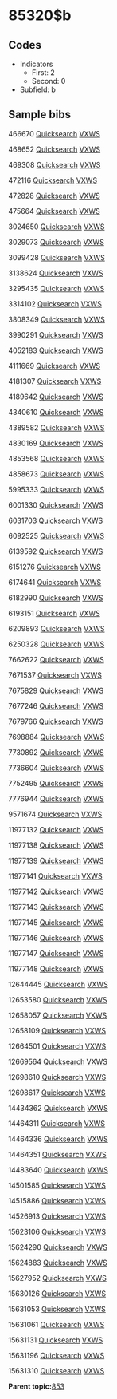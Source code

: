 # 85320$b

## Codes

-   Indicators
    -   First: 2
    -   Second: 0
-   Subfield: b

## Sample bibs

466670 [Quicksearch](https://search.library.yale.edu/catalog/466670) [VXWS](http://prodorbis.library.yale.edu:7014/vxws/GetHoldingsService?bibId=466670)

468652 [Quicksearch](https://search.library.yale.edu/catalog/468652) [VXWS](http://prodorbis.library.yale.edu:7014/vxws/GetHoldingsService?bibId=468652)

469308 [Quicksearch](https://search.library.yale.edu/catalog/469308) [VXWS](http://prodorbis.library.yale.edu:7014/vxws/GetHoldingsService?bibId=469308)

472116 [Quicksearch](https://search.library.yale.edu/catalog/472116) [VXWS](http://prodorbis.library.yale.edu:7014/vxws/GetHoldingsService?bibId=472116)

472828 [Quicksearch](https://search.library.yale.edu/catalog/472828) [VXWS](http://prodorbis.library.yale.edu:7014/vxws/GetHoldingsService?bibId=472828)

475664 [Quicksearch](https://search.library.yale.edu/catalog/475664) [VXWS](http://prodorbis.library.yale.edu:7014/vxws/GetHoldingsService?bibId=475664)

3024650 [Quicksearch](https://search.library.yale.edu/catalog/3024650) [VXWS](http://prodorbis.library.yale.edu:7014/vxws/GetHoldingsService?bibId=3024650)

3029073 [Quicksearch](https://search.library.yale.edu/catalog/3029073) [VXWS](http://prodorbis.library.yale.edu:7014/vxws/GetHoldingsService?bibId=3029073)

3099428 [Quicksearch](https://search.library.yale.edu/catalog/3099428) [VXWS](http://prodorbis.library.yale.edu:7014/vxws/GetHoldingsService?bibId=3099428)

3138624 [Quicksearch](https://search.library.yale.edu/catalog/3138624) [VXWS](http://prodorbis.library.yale.edu:7014/vxws/GetHoldingsService?bibId=3138624)

3295435 [Quicksearch](https://search.library.yale.edu/catalog/3295435) [VXWS](http://prodorbis.library.yale.edu:7014/vxws/GetHoldingsService?bibId=3295435)

3314102 [Quicksearch](https://search.library.yale.edu/catalog/3314102) [VXWS](http://prodorbis.library.yale.edu:7014/vxws/GetHoldingsService?bibId=3314102)

3808349 [Quicksearch](https://search.library.yale.edu/catalog/3808349) [VXWS](http://prodorbis.library.yale.edu:7014/vxws/GetHoldingsService?bibId=3808349)

3990291 [Quicksearch](https://search.library.yale.edu/catalog/3990291) [VXWS](http://prodorbis.library.yale.edu:7014/vxws/GetHoldingsService?bibId=3990291)

4052183 [Quicksearch](https://search.library.yale.edu/catalog/4052183) [VXWS](http://prodorbis.library.yale.edu:7014/vxws/GetHoldingsService?bibId=4052183)

4111669 [Quicksearch](https://search.library.yale.edu/catalog/4111669) [VXWS](http://prodorbis.library.yale.edu:7014/vxws/GetHoldingsService?bibId=4111669)

4181307 [Quicksearch](https://search.library.yale.edu/catalog/4181307) [VXWS](http://prodorbis.library.yale.edu:7014/vxws/GetHoldingsService?bibId=4181307)

4189642 [Quicksearch](https://search.library.yale.edu/catalog/4189642) [VXWS](http://prodorbis.library.yale.edu:7014/vxws/GetHoldingsService?bibId=4189642)

4340610 [Quicksearch](https://search.library.yale.edu/catalog/4340610) [VXWS](http://prodorbis.library.yale.edu:7014/vxws/GetHoldingsService?bibId=4340610)

4389582 [Quicksearch](https://search.library.yale.edu/catalog/4389582) [VXWS](http://prodorbis.library.yale.edu:7014/vxws/GetHoldingsService?bibId=4389582)

4830169 [Quicksearch](https://search.library.yale.edu/catalog/4830169) [VXWS](http://prodorbis.library.yale.edu:7014/vxws/GetHoldingsService?bibId=4830169)

4853568 [Quicksearch](https://search.library.yale.edu/catalog/4853568) [VXWS](http://prodorbis.library.yale.edu:7014/vxws/GetHoldingsService?bibId=4853568)

4858673 [Quicksearch](https://search.library.yale.edu/catalog/4858673) [VXWS](http://prodorbis.library.yale.edu:7014/vxws/GetHoldingsService?bibId=4858673)

5995333 [Quicksearch](https://search.library.yale.edu/catalog/5995333) [VXWS](http://prodorbis.library.yale.edu:7014/vxws/GetHoldingsService?bibId=5995333)

6001330 [Quicksearch](https://search.library.yale.edu/catalog/6001330) [VXWS](http://prodorbis.library.yale.edu:7014/vxws/GetHoldingsService?bibId=6001330)

6031703 [Quicksearch](https://search.library.yale.edu/catalog/6031703) [VXWS](http://prodorbis.library.yale.edu:7014/vxws/GetHoldingsService?bibId=6031703)

6092525 [Quicksearch](https://search.library.yale.edu/catalog/6092525) [VXWS](http://prodorbis.library.yale.edu:7014/vxws/GetHoldingsService?bibId=6092525)

6139592 [Quicksearch](https://search.library.yale.edu/catalog/6139592) [VXWS](http://prodorbis.library.yale.edu:7014/vxws/GetHoldingsService?bibId=6139592)

6151276 [Quicksearch](https://search.library.yale.edu/catalog/6151276) [VXWS](http://prodorbis.library.yale.edu:7014/vxws/GetHoldingsService?bibId=6151276)

6174641 [Quicksearch](https://search.library.yale.edu/catalog/6174641) [VXWS](http://prodorbis.library.yale.edu:7014/vxws/GetHoldingsService?bibId=6174641)

6182990 [Quicksearch](https://search.library.yale.edu/catalog/6182990) [VXWS](http://prodorbis.library.yale.edu:7014/vxws/GetHoldingsService?bibId=6182990)

6193151 [Quicksearch](https://search.library.yale.edu/catalog/6193151) [VXWS](http://prodorbis.library.yale.edu:7014/vxws/GetHoldingsService?bibId=6193151)

6209893 [Quicksearch](https://search.library.yale.edu/catalog/6209893) [VXWS](http://prodorbis.library.yale.edu:7014/vxws/GetHoldingsService?bibId=6209893)

6250328 [Quicksearch](https://search.library.yale.edu/catalog/6250328) [VXWS](http://prodorbis.library.yale.edu:7014/vxws/GetHoldingsService?bibId=6250328)

7662622 [Quicksearch](https://search.library.yale.edu/catalog/7662622) [VXWS](http://prodorbis.library.yale.edu:7014/vxws/GetHoldingsService?bibId=7662622)

7671537 [Quicksearch](https://search.library.yale.edu/catalog/7671537) [VXWS](http://prodorbis.library.yale.edu:7014/vxws/GetHoldingsService?bibId=7671537)

7675829 [Quicksearch](https://search.library.yale.edu/catalog/7675829) [VXWS](http://prodorbis.library.yale.edu:7014/vxws/GetHoldingsService?bibId=7675829)

7677246 [Quicksearch](https://search.library.yale.edu/catalog/7677246) [VXWS](http://prodorbis.library.yale.edu:7014/vxws/GetHoldingsService?bibId=7677246)

7679766 [Quicksearch](https://search.library.yale.edu/catalog/7679766) [VXWS](http://prodorbis.library.yale.edu:7014/vxws/GetHoldingsService?bibId=7679766)

7698884 [Quicksearch](https://search.library.yale.edu/catalog/7698884) [VXWS](http://prodorbis.library.yale.edu:7014/vxws/GetHoldingsService?bibId=7698884)

7730892 [Quicksearch](https://search.library.yale.edu/catalog/7730892) [VXWS](http://prodorbis.library.yale.edu:7014/vxws/GetHoldingsService?bibId=7730892)

7736604 [Quicksearch](https://search.library.yale.edu/catalog/7736604) [VXWS](http://prodorbis.library.yale.edu:7014/vxws/GetHoldingsService?bibId=7736604)

7752495 [Quicksearch](https://search.library.yale.edu/catalog/7752495) [VXWS](http://prodorbis.library.yale.edu:7014/vxws/GetHoldingsService?bibId=7752495)

7776944 [Quicksearch](https://search.library.yale.edu/catalog/7776944) [VXWS](http://prodorbis.library.yale.edu:7014/vxws/GetHoldingsService?bibId=7776944)

9571674 [Quicksearch](https://search.library.yale.edu/catalog/9571674) [VXWS](http://prodorbis.library.yale.edu:7014/vxws/GetHoldingsService?bibId=9571674)

11977132 [Quicksearch](https://search.library.yale.edu/catalog/11977132) [VXWS](http://prodorbis.library.yale.edu:7014/vxws/GetHoldingsService?bibId=11977132)

11977138 [Quicksearch](https://search.library.yale.edu/catalog/11977138) [VXWS](http://prodorbis.library.yale.edu:7014/vxws/GetHoldingsService?bibId=11977138)

11977139 [Quicksearch](https://search.library.yale.edu/catalog/11977139) [VXWS](http://prodorbis.library.yale.edu:7014/vxws/GetHoldingsService?bibId=11977139)

11977141 [Quicksearch](https://search.library.yale.edu/catalog/11977141) [VXWS](http://prodorbis.library.yale.edu:7014/vxws/GetHoldingsService?bibId=11977141)

11977142 [Quicksearch](https://search.library.yale.edu/catalog/11977142) [VXWS](http://prodorbis.library.yale.edu:7014/vxws/GetHoldingsService?bibId=11977142)

11977143 [Quicksearch](https://search.library.yale.edu/catalog/11977143) [VXWS](http://prodorbis.library.yale.edu:7014/vxws/GetHoldingsService?bibId=11977143)

11977145 [Quicksearch](https://search.library.yale.edu/catalog/11977145) [VXWS](http://prodorbis.library.yale.edu:7014/vxws/GetHoldingsService?bibId=11977145)

11977146 [Quicksearch](https://search.library.yale.edu/catalog/11977146) [VXWS](http://prodorbis.library.yale.edu:7014/vxws/GetHoldingsService?bibId=11977146)

11977147 [Quicksearch](https://search.library.yale.edu/catalog/11977147) [VXWS](http://prodorbis.library.yale.edu:7014/vxws/GetHoldingsService?bibId=11977147)

11977148 [Quicksearch](https://search.library.yale.edu/catalog/11977148) [VXWS](http://prodorbis.library.yale.edu:7014/vxws/GetHoldingsService?bibId=11977148)

12644445 [Quicksearch](https://search.library.yale.edu/catalog/12644445) [VXWS](http://prodorbis.library.yale.edu:7014/vxws/GetHoldingsService?bibId=12644445)

12653580 [Quicksearch](https://search.library.yale.edu/catalog/12653580) [VXWS](http://prodorbis.library.yale.edu:7014/vxws/GetHoldingsService?bibId=12653580)

12658057 [Quicksearch](https://search.library.yale.edu/catalog/12658057) [VXWS](http://prodorbis.library.yale.edu:7014/vxws/GetHoldingsService?bibId=12658057)

12658109 [Quicksearch](https://search.library.yale.edu/catalog/12658109) [VXWS](http://prodorbis.library.yale.edu:7014/vxws/GetHoldingsService?bibId=12658109)

12664501 [Quicksearch](https://search.library.yale.edu/catalog/12664501) [VXWS](http://prodorbis.library.yale.edu:7014/vxws/GetHoldingsService?bibId=12664501)

12669564 [Quicksearch](https://search.library.yale.edu/catalog/12669564) [VXWS](http://prodorbis.library.yale.edu:7014/vxws/GetHoldingsService?bibId=12669564)

12698610 [Quicksearch](https://search.library.yale.edu/catalog/12698610) [VXWS](http://prodorbis.library.yale.edu:7014/vxws/GetHoldingsService?bibId=12698610)

12698617 [Quicksearch](https://search.library.yale.edu/catalog/12698617) [VXWS](http://prodorbis.library.yale.edu:7014/vxws/GetHoldingsService?bibId=12698617)

14434362 [Quicksearch](https://search.library.yale.edu/catalog/14434362) [VXWS](http://prodorbis.library.yale.edu:7014/vxws/GetHoldingsService?bibId=14434362)

14464311 [Quicksearch](https://search.library.yale.edu/catalog/14464311) [VXWS](http://prodorbis.library.yale.edu:7014/vxws/GetHoldingsService?bibId=14464311)

14464336 [Quicksearch](https://search.library.yale.edu/catalog/14464336) [VXWS](http://prodorbis.library.yale.edu:7014/vxws/GetHoldingsService?bibId=14464336)

14464351 [Quicksearch](https://search.library.yale.edu/catalog/14464351) [VXWS](http://prodorbis.library.yale.edu:7014/vxws/GetHoldingsService?bibId=14464351)

14483640 [Quicksearch](https://search.library.yale.edu/catalog/14483640) [VXWS](http://prodorbis.library.yale.edu:7014/vxws/GetHoldingsService?bibId=14483640)

14501585 [Quicksearch](https://search.library.yale.edu/catalog/14501585) [VXWS](http://prodorbis.library.yale.edu:7014/vxws/GetHoldingsService?bibId=14501585)

14515886 [Quicksearch](https://search.library.yale.edu/catalog/14515886) [VXWS](http://prodorbis.library.yale.edu:7014/vxws/GetHoldingsService?bibId=14515886)

14526913 [Quicksearch](https://search.library.yale.edu/catalog/14526913) [VXWS](http://prodorbis.library.yale.edu:7014/vxws/GetHoldingsService?bibId=14526913)

15623106 [Quicksearch](https://search.library.yale.edu/catalog/15623106) [VXWS](http://prodorbis.library.yale.edu:7014/vxws/GetHoldingsService?bibId=15623106)

15624290 [Quicksearch](https://search.library.yale.edu/catalog/15624290) [VXWS](http://prodorbis.library.yale.edu:7014/vxws/GetHoldingsService?bibId=15624290)

15624883 [Quicksearch](https://search.library.yale.edu/catalog/15624883) [VXWS](http://prodorbis.library.yale.edu:7014/vxws/GetHoldingsService?bibId=15624883)

15627952 [Quicksearch](https://search.library.yale.edu/catalog/15627952) [VXWS](http://prodorbis.library.yale.edu:7014/vxws/GetHoldingsService?bibId=15627952)

15630126 [Quicksearch](https://search.library.yale.edu/catalog/15630126) [VXWS](http://prodorbis.library.yale.edu:7014/vxws/GetHoldingsService?bibId=15630126)

15631053 [Quicksearch](https://search.library.yale.edu/catalog/15631053) [VXWS](http://prodorbis.library.yale.edu:7014/vxws/GetHoldingsService?bibId=15631053)

15631061 [Quicksearch](https://search.library.yale.edu/catalog/15631061) [VXWS](http://prodorbis.library.yale.edu:7014/vxws/GetHoldingsService?bibId=15631061)

15631131 [Quicksearch](https://search.library.yale.edu/catalog/15631131) [VXWS](http://prodorbis.library.yale.edu:7014/vxws/GetHoldingsService?bibId=15631131)

15631196 [Quicksearch](https://search.library.yale.edu/catalog/15631196) [VXWS](http://prodorbis.library.yale.edu:7014/vxws/GetHoldingsService?bibId=15631196)

15631310 [Quicksearch](https://search.library.yale.edu/catalog/15631310) [VXWS](http://prodorbis.library.yale.edu:7014/vxws/GetHoldingsService?bibId=15631310)

**Parent topic:**[853](../../tags/853/853.md)

